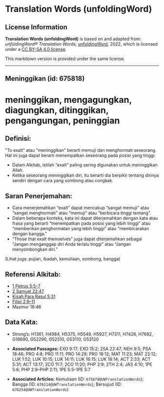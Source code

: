 # Translation Words (unfoldingWord)

## License Information

**Translation Words (unfoldingWord)** is based on and adapted from: _unfoldingWord® Translation Words_, [unfoldingWord](https://unfoldingword.org/utw), 2022, which is licensed under a [CC BY-SA 4.0 license](https://creativecommons.org/licenses/by-sa/4.0/legalcode.en).

This markdown version is provided under the same license.



--------------------------------

## Meninggikan (id: 675818)

meninggikan, mengagungkan, diagungkan, ditinggikan, pengangungan, peninggian
============================================================================

Definisi:
---------

"To exalt" atau "meninggikan" berarti memuji dan menghormati seseorang. Hal ini juga dapat berarti menempatkan seseorang pada posisi yang tinggi.

* Dalam Alkitab, istilah “exalt” paling sering digunakan untuk meninggikan Allah.
* Ketika seseorang meninggikan diri, itu berarti dia berpikir tentang dirinya sendiri dengan cara yang sombong atau congkak.

Saran Penerjemahan:
-------------------

* Cara menerjemahkan “exalt” dapat mencakup “sangat memuji” atau “sangat menghormati” atau “memuji” atau “berbicara tinggi tentang”.
* Dalam beberapa konteks, kata ini dapat diterjemahkan dengan kata atau frasa yang berarti “menempatkan pada posisi yang lebih tinggi” atau “memberikan penghormatan yang lebih tinggi” atau “membicarakan dengan bangga.”
* “Those that exalt themselves” juga dapat diterjemahkan sebagai “Jangan menganggap diri Anda terlalu tinggi” atau “Jangan menyombongkan diri.”

(Lihat juga: pujian, ibadah, kemuliaan, sombong, bangga)

Referensi Alkitab:
------------------

* [1 Petrus 5:5–7](https://ref.ly/1Pet0:0)
* [2 Samuel 22:47](https://ref.ly/2Sam0:0)
* [Kisah Para Rasul 5:31](https://ref.ly/Acts0:0)
* [Filipi 2:9–11](https://ref.ly/Phil2:9-Phil2:11)
* Mazmur 18:46

Data Kata:
----------

* Strong’s: H1361, H4984, H5375, H5549, H5927, H7311, H7426, H7682, G18690, G52290, G52510, G53110, G53120

* **Associated Passages:** EXO 9:17; EXO 15:2; 2SA 22:47; NEH 9:5; PSA 18:46; PRO 4:8; PRO 11:11; PRO 14:29; PRO 18:12; MAT 11:23; MAT 23:12; LUK 1:52; LUK 10:15; LUK 14:11; LUK 16:15; LUK 18:14; ACT 2:33; ACT 5:31; ACT 13:17; 2CO 11:7; 2CO 11:20; PHP 2:9; 2TH 2:4; JAS 4:10; 1PE 5:6; PHP 2:9–PHP 2:11; 1PE 5:5–1PE 5:7
* **Associated Articles:** Kemuliaan (ID: `675879@UWTranslationWords`); Bangga (ID: `676114@UWTranslationWords`); Bersujud (ID: `676254@UWTranslationWords`)

